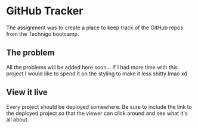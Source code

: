 # GitHub Tracker

The assignment was to create a place to keep track of the GitHub repos from the Technigo bootcamp. 

## The problem

All the problems will be added here soon...
If I had more time with this project I would like to spend it on the styling to make it less shitty lmao xd

## View it live

Every project should be deployed somewhere. Be sure to include the link to the deployed project so that the viewer can click around and see what it's all about.

